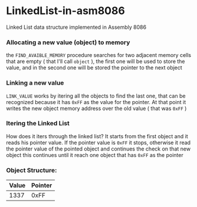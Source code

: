 # LinkedList-in-asm8086
Linked List data structure implemented in Assembly 8086

### Allocating a new value (object) to memory
the `FIND_AVAIBLE_MEMORY` procedure searches for two adjacent memory cells that are empty ( that I'll call `object` ), the first one will be used to store the value, and in the second one will be stored the pointer to the next object

### Linking a new value
`LINK_VALUE` works by itering all the objects to find the last one, that can be recognized because it has `0xFF` as the value for the pointer.
At that point it writes the new object memory address over the old value ( that was `0xFF` )

### Itering the Linked List
How does it iters through the linked list?
It starts from the first object and it reads his pointer value.
If the pointer value is `0xFF` it stops, 
otherwise it read the pointer value of the pointed object and continues the check on that new object
this continues until it reach one object that has `0xFF` as the pointer

### Object Structure:
| Value | Pointer |
| ----- | ------- |
| 1337  |   0xFF  |
